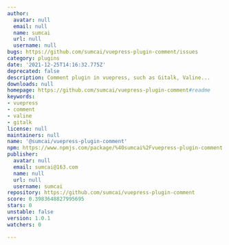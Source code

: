 ```yaml
---
author:
  avatar: null
  email: null
  name: sumcai
  url: null
  username: null
bugs: https://github.com/sumcai/vuepress-plugin-comment/issues
category: plugins
date: '2021-12-25T14:16:32.775Z'
deprecated: false
description: Comment plugin in vuepress, such as Gitalk, Valine...
downloads: null
homepage: https://github.com/sumcai/vuepress-plugin-comment#readme
keywords:
- vuepress
- comment
- valine
- gitalk
license: null
maintainers: null
name: '@sumcai/vuepress-plugin-comment'
npm: https://www.npmjs.com/package/%40sumcai%2Fvuepress-plugin-comment
publisher:
  avatar: null
  email: sumcai@163.com
  name: null
  url: null
  username: sumcai
repository: https://github.com/sumcai/vuepress-plugin-comment
score: 0.3983648827995695
stars: 0
unstable: false
version: 1.0.1
watchers: 0

---
```


